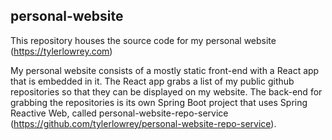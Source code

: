 ## personal-website
This repository houses the source code for my personal website (https://tylerlowrey.com)

My personal website consists of a mostly static front-end with a React app that is embedded in it. The React app grabs a list of my public github repositories so that they can be displayed on my website. The back-end for grabbing the repositories is its own Spring Boot project that uses Spring Reactive Web, called personal-website-repo-service (https://github.com/tylerlowrey/personal-website-repo-service).
